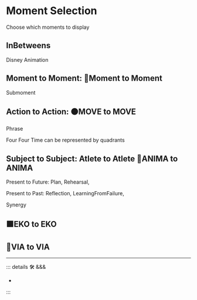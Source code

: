 # Moment Selection

Choose which moments to display

## InBetweens

Disney Animation

## Moment to Moment: 🔷<beta>Moment to Moment</beta>

Submoment

## Action to Action: 🟠<move>MOVE to MOVE</move>

Phrase

Four Four Time can be represented by quadrants

## Subject to Subject: Atlete to Atlete 💜<anima>ANIMA to ANIMA</anima>

Present to Future: Plan, Rehearsal,

Present to Past: Reflection, LearningFromFailure,

Synergy

## 🟩<ekos>EKO to EKO</ekos>

## 🔻<via>VIA to VIA</via>

---

<!-- =================================================== -->
<!-- =================================================== -->
<!-- =================================================== -->
<!-- =================================================== -->
<!-- =================================================== -->
::: details 🛠 <dev>&&&</dev>

-

:::
